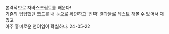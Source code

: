 본격적으로 자바스크립트를 배운다! <br>
기존의 답답했던 코드를 내 눈으로 확인하고 '진짜' 결과물로 테스트 해볼 수 있어서 재밌고<br>
아주 흥미로운 언어임이 확실하다. 24-05-22 <br>
<br>

